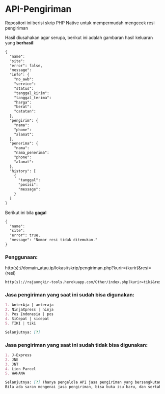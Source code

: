 # API-Pengiriman
Repositori ini berisi skrip PHP Native untuk mempermudah mengecek resi pengiriman

Hasil diusahakan agar serupa, berikut ini adalah gambaran hasil keluaran yang <b>berhasil</b>

````markdown
{
  "name":
  "site":
  "error": false,
  "message":
  "info": {
    "no_awb":
    "service":
    "status":
    "tanggal_kirim":
    "tanggal_terima":
    "harga":
    "berat":
    "catatan":
  },
  "pengirim": {
    "nama":
    "phone":
    "alamat":
  },
  "penerima": {
    "nama":
    "nama_penerima":
    "phone":
    "alamat":
  },
  "history": [
    {
      "tanggal":
      "posisi":
      "message":
    }
  ]
}
````

Berikut ini bila <b>gagal</b>

````markdown
{
  "name":
  "site":
  "error": true,
  "message": "Nomor resi tidak ditemukan."
}
````

<h3>Penggunaan:</h3>
http(s)://domain_atau.ip/lokasi/skrip/pengiriman.php?kurir=(kurir)&resi=(resi)

````markdown
http(s)://rajaongkir-tools.herokuapp.com/Other/index.php?kurir=tiki&resi=1920372928
````

<h3>Jasa pengiriman yang saat ini sudah bisa digunakan:</h3>

````markdown
1. AnterAja | anteraja
2. NinjaXpress | ninja
3. Pos Indonesia | pos
4. SiCepat | sicepat
5. TIKI | tiki

Selanjutnya: [?]
````

<h3>Jasa pengiriman yang saat ini sudah tidak bisa digunakan:</h3>

````markdown
1. J-Express
2. JNE
3. JNT
4. Lion Parcel
5. WAHANA

Selanjutnya: [?] (hanya pengelola API jasa pengiriman yang bersangkutan, dan Tuhan yang tahu)
Bila ada saran mengenai jasa pengiriman, bisa buka isu baru, dan sertakan tautan API yang bisa diambil dan metode yang digunakan, barangkali bisa diimplementasikan :)
````

[cc-by-nc-sa]: http://creativecommons.org/licenses/by-nc-sa/4.0/
[cc-by-nc-sa-image]: https://licensebuttons.net/l/by-nc-sa/4.0/88x31.png
[cc-by-nc-sa-shield]: https://img.shields.io/badge/License-CC%20BY--NC--SA%204.0-lightgrey.svg
